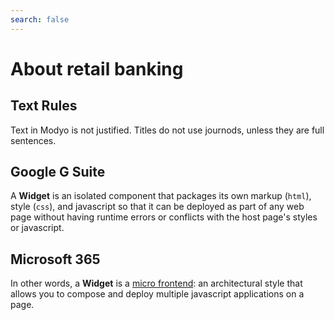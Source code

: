 ```yaml
---
search: false
---
```


# About retail banking<Badge text="Beta" type="warn"/>

## Text Rules

Text in Modyo is not justified. Titles do not use journods, unless they are full sentences.

## Google G Suite

A **Widget** is an isolated component that packages its own markup (`html`), style (`css`), and javascript so that it can be deployed as part of any web page without having runtime errors or conflicts with the host page's styles or javascript.

## Microsoft 365

In other words, a **Widget** is a [micro frontend](https://martinfowler.com/articles/micro-frontends.html): an architectural style that allows you to compose and deploy multiple javascript applications on a page.
